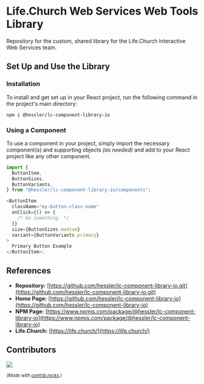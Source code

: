 # Life.Church Web Services Web Tools Library

Repository for the custom, shared library for the Life.Church Interactive Web Services team.

## Set Up and Use the Library

### Installation

To install and get set up in your React project, run the following command in the project's main directory:

```shell
npm i @hessler/lc-component-library-io
```

### Using a Component

To use a component in your project, simply import the necessary component(s) and supporting objects _(as needed)_ and add to your React project like any other component.

```js
import {
  ButtonItem,
  ButtonSizes,
  ButtonVariants,
} from "@hessler/lc-component-library-io/components";

<ButtonItem
  className="my-button-class-name"
  onClick={() => {
    /* Do something. */
  }}
  size={ButtonSizes.medium}
  variant={ButtonVariants.primary}
>
  Primary Button Example
</ButtonItem>;
```

## References

- **Repository:** [https://github.com/hessler/lc-component-library-io.git](https://github.com/hessler/lc-component-library-io.git)
- **Home Page:** [https://github.com/hessler/lc-component-library-io](https://github.com/hessler/lc-component-library-io)
- **NPM Page:** [https://www.npmjs.com/package/@hessler/lc-component-library-io](https://www.npmjs.com/package/@hessler/lc-component-library-io)
- **Life.Church:** [https://life.church/](https://life.church/)

## Contributors

<a href="https://github.com/hessler/lc-component-library-io/graphs/contributors">
  <img src="https://contrib.rocks/image?repo=hessler/lc-component-library-io" />
</a>

<small><i>(Made with [contrib.rocks](https://contrib.rocks).)</i></small>
